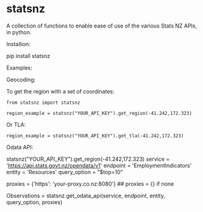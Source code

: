 # statsnz

A collection of functions to enable ease of use of the various Stats NZ APIs, in python.

Installion:

  pip install statsnz



Examples:


Geocoding:


  To get the region with a set of coordinates:

    from statsnz import statsnz

    region_example = statsnz("YOUR_API_KEY").get_region(-41.242,172.323)


  Or TLA:

    region_example = statsnz("YOUR_API_KEY").get_tla(-41.242,172.323)



Odata API:




  statsnz("YOUR_API_KEY").get_region(-41.242,172.323)
  service = 'https://api.stats.govt.nz/opendata/v1'
  endpoint = 'EmploymentIndicators'
  entity = 'Resources'
  query_option = "$top=10"


  proxies = {'https': 'your-proxy.co.nz:8080'}  ## proxies = {} if none

  Observations = statsnz.get_odata_api(service, endpoint, entity, query_option, proxies)
